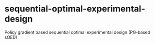 # sequential-optimal-experimental-design
Policy gradient based sequential optimal experimental design (PG-based sOED)
